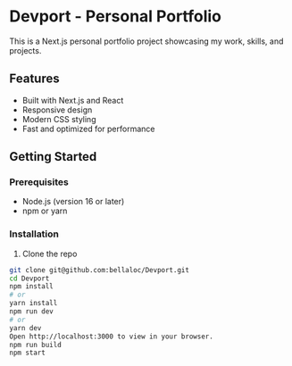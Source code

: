 # Devport - Personal Portfolio

This is a Next.js personal portfolio project showcasing my work, skills, and projects.

## Features

- Built with Next.js and React
- Responsive design
- Modern CSS styling
- Fast and optimized for performance

## Getting Started

### Prerequisites

- Node.js (version 16 or later)
- npm or yarn

### Installation

1. Clone the repo

```bash
git clone git@github.com:bellaloc/Devport.git
cd Devport
npm install
# or
yarn install
npm run dev
# or
yarn dev
Open http://localhost:3000 to view in your browser.
npm run build
npm start

